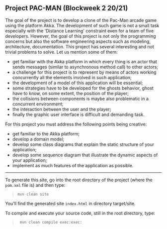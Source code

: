 ## Project PAC-MAN (Blockweek 2 20/21)

The goal of the project is to develop a clone of the Pac-Man arcade game using the platform Akka.  The development of such game is not a small task especially with the 'Distance Learning' constraint even for a team of five developers.  However, the goal of this project is not only the programming concerns but also the software engineering aspects such as modeling, architecture, documentation.
This project has several interesting and not trivial problems to solve. Let us mention some of them:

* get familiar with the Akka platform in which every thing is an actor that sends messages (similar to asynchronous method call) to other actors;
* a challenge for this project is to represent by means of actors working concurrently all the elements involved in such application;
* the development of a model of this application will be essential;
* some strategies have to be developed for the ghosts behavior, ghost have to know, on some extent, the position of the player;
* the collisions between components is maybe also problematic in a concurrent environment;
* the interaction between the user and the player;
* finally the graphic user interface is difficult and demanding task.


For this project you must address the following points being creative:

* get familiar to the Akka platform;
* develop a domain model;
* develop some class diagrams that explain the static structure of your application;
* develop some sequence diagram that illustrate the dynamic aspects of your application;
* implement as much features of the application as possible.


---

To generate this site, go into the root directory
of the project (where the `pom.xml` file is) and then type:

> `mvn clean site`

You'll find the generated site `index.html` in directory target/site.

To compile and execute your source code, still in the root directory, type:

> ` mvn clean compile exec:exec:`

